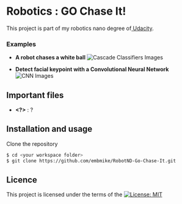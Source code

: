 # Robotics : GO Chase It!
This project is part of my robotics nano degree of[ Udacity](https://www.udacity.com/course/computer-vision-nanodegree--nd891). 
    
    
### Examples

+ **A robot chases a white ball**
![Cascade Classifiers Images](/output_images/cascade_classifier.png "A robot chases a white ball")   

+ **Detect facial keypoint with a Convolutional Neural Network**
![CNN Images](/output_images/cnn_persons.png "Detect facial keypoint with a Convolutional Neural Network")
   
   
## Important files
- **<?>** : ?

    
## Installation and usage
Clone the repository
```sh
$ cd <your workspace folder>
$ git clone https://github.com/embmike/RobotND-Go-Chase-It.git
```
    
    
## Licence
This project is licensed under the terms of the [![License: MIT](https://img.shields.io/badge/License-MIT-yellow.svg)](https://opensource.org/licenses/MIT)
